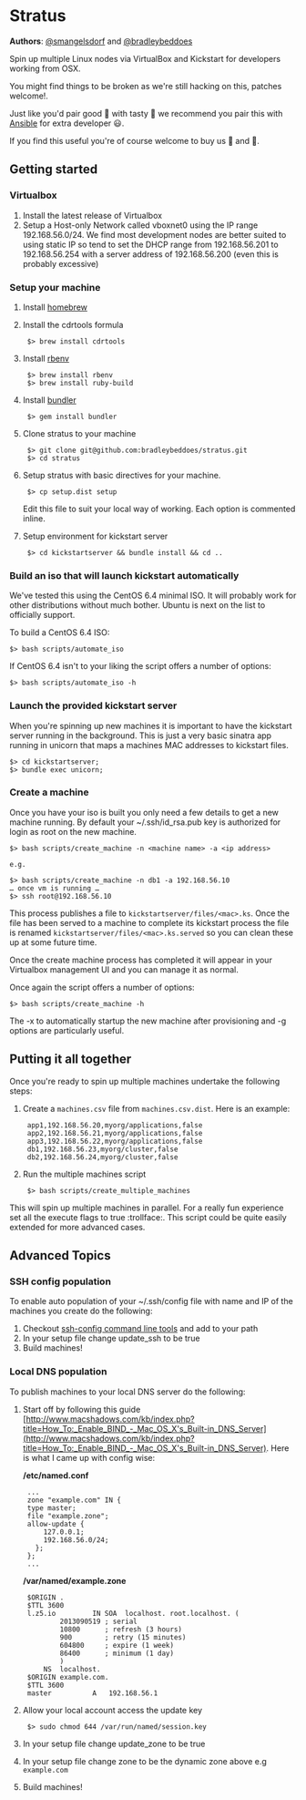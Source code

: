 # Stratus

**Authors**: [@smangelsdorf](http://github.com/smangelsdorf) and [@bradleybeddoes](http://github.com/bradleybeddoes)

Spin up multiple Linux nodes via VirtualBox and Kickstart for developers working from OSX.

You might find things to be broken as we're still hacking on this, patches welcome!.

Just like you'd pair good :wine_glass: with tasty :meat_on_bone: we recommend you pair this with [Ansible](http://www.ansibleworks.com) for extra developer :smiley:.

If you find this useful you're of course welcome to buy us :beers: and :pizza:.

## Getting started
### Virtualbox
1. Install the latest release of Virtualbox
2. Setup a Host-only Network called vboxnet0 using the IP range 192.168.56.0/24.
We find most development nodes are better suited to using static IP so tend to set the DHCP range from 192.168.56.201 to 192.168.56.254 with a server address of 192.168.56.200 (even this is probably excessive)

### Setup your machine
1. Install [homebrew](http://brew.sh)

2. Install the cdrtools formula

    	$> brew install cdrtools
    
3. Install [rbenv](https://github.com/sstephenson/rbenv)

		$> brew install rbenv
		$> brew install ruby-build
		
4. Install [bundler](http://bundler.io/)

		$> gem install bundler

4. Clone stratus to your machine

    	$> git clone git@github.com:bradleybeddoes/stratus.git
    	$> cd stratus

5. Setup stratus with basic directives for your machine.

    	$> cp setup.dist setup
   Edit this file to suit your local way of working. Each option is commented inline.
   
6. Setup environment for kickstart server

		$> cd kickstartserver && bundle install && cd ..

### Build an iso that will launch kickstart automatically
We've tested this using the CentOS 6.4 minimal ISO. It will probably work for other distributions without much bother. Ubuntu is next on the list to officially support.

To build a CentOS 6.4 ISO:

    $> bash scripts/automate_iso

If CentOS 6.4 isn't to your liking the script offers a number of options:

    $> bash scripts/automate_iso -h
    
### Launch the provided kickstart server
When you're spinning up new machines it is important to have the kickstart server running in the background. This is just a very basic sinatra app running in unicorn that maps a machines MAC addresses to kickstart files.

	$> cd kickstartserver; 
	$> bundle exec unicorn; 

### Create a machine
Once you have your iso is built you only need a few details to get a new machine running. By default your ~/.ssh/id_rsa.pub key is authorized for login as root on the new machine.

    $> bash scripts/create_machine -n <machine name> -a <ip address>

    e.g.

    $> bash scripts/create_machine -n db1 -a 192.168.56.10
    … once vm is running …
    $> ssh root@192.168.56.10

This process publishes a file to `kickstartserver/files/<mac>.ks`. Once the file has been served to a machine to complete its kickstart process the file is renamed `kickstartserver/files/<mac>.ks.served` so you can clean these up at some future time.

Once the create machine process has completed it will appear in your Virtualbox management UI and you can manage it as normal.

Once again the script offers a number of options:

    $> bash scripts/create_machine -h

The -x to automatically startup the new machine after provisioning and -g options are particularly useful.

## Putting it all together
Once you're ready to spin up multiple machines undertake the following steps:

1. Create a `machines.csv` file from `machines.csv.dist`. Here is an example:

		app1,192.168.56.20,myorg/applications,false
		app2,192.168.56.21,myorg/applications,false
		app3,192.168.56.22,myorg/applications,false
		db1,192.168.56.23,myorg/cluster,false
		db2,192.168.56.24,myorg/cluster,false
	
2. Run the multiple machines script

		$> bash scripts/create_multiple_machines
	
This will spin up multiple machines in parallel. For a really fun experience set all the execute flags to true :trollface:. This script could be quite easily extended for more advanced cases.

## Advanced Topics

### SSH config population
To enable auto population of your ~/.ssh/config file with name and IP of the machines you create do the following:

1. Checkout [ssh-config command line tools](git@github.com:wthys/ssh-config.git) and add to your path
2. In your setup file change update_ssh to be true
3. Build machines!

### Local DNS population
To publish machines to your local DNS server do the following:

1. Start off by following this guide [http://www.macshadows.com/kb/index.php?title=How_To:_Enable_BIND_-_Mac_OS_X's_Built-in_DNS_Server](http://www.macshadows.com/kb/index.php?title=How_To:_Enable_BIND_-_Mac_OS_X's_Built-in_DNS_Server). Here is what I came up with config wise:

	**/etc/named.conf**
	
		...
		zone "example.com" IN { 
		type master; 
		file "example.zone";
		allow-update {
          	127.0.0.1;
          	192.168.56.0/24;
          }; 
		};
		...

	**/var/named/example.zone**

		$ORIGIN .
		$TTL 3600
		l.z5.io			IN SOA	localhost. root.localhost. (
				2013090519 ; serial
				10800      ; refresh (3 hours)
				900        ; retry (15 minutes)
				604800     ; expire (1 week)
				86400      ; minimum (1 day)
				)
			NS	localhost.
		$ORIGIN example.com.
		$TTL 3600
		master			A	192.168.56.1

2. Allow your local account access the update key

		$> sudo chmod 644 /var/run/named/session.key
		
3. In your setup file change update_zone to be true
4. In your setup file change zone to be the dynamic zone above e.g `example.com`
5. Build machines!